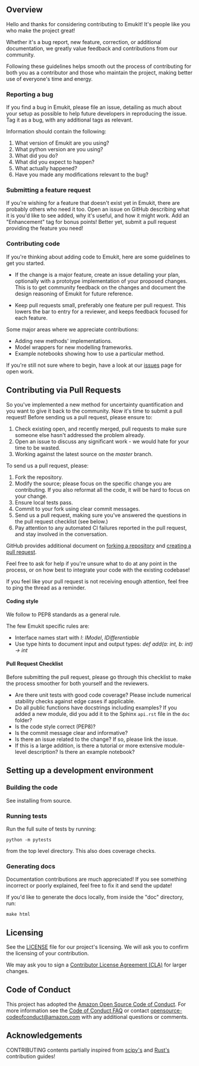 ## Overview

Hello and thanks for considering contributing to Emukit! It's people like you who make the project great!

Whether it's a bug report, new feature, correction, or additional
documentation, we greatly value feedback and contributions from our community.

Following these guidelines helps smooth out the process of contributing for both you as a contributor and those who maintain the project, making better use of everyone's time and energy.

### Reporting a bug
If you find a bug in Emukit, please file an issue, detailing as much about your setup as possible to help future developers in reproducing the issue. Tag it as a bug, with any additional tags as relevant.

Information should contain the following:
1. What version of Emukit are you using?
2. What python version are you using?
3. What did you do?
4. What did you expect to happen?
5. What actually happened?
6. Have you made any modifications relevant to the bug?

### Submitting a feature request
If you're wishing for a feature that doesn't exist yet in Emukit, there are probably others who need it too. Open an issue on GitHub describing what it is you'd like to see added, why it's useful, and how it might work. Add an "Enhancement" tag for bonus points! Better yet, submit a pull request providing the feature you need!

### Contributing code

If you're thinking about adding code to Emukit, here are some guidelines to get you started.

* If the change is a major feature, create an issue detailing your plan, optionally with a prototype implementation of your proposed changes. This is to get community feedback on the changes and document the design reasoning of Emukit for future reference.

* Keep pull requests small, preferably one feature per pull request. This lowers the bar to entry for a reviewer, and keeps feedback focused for each feature.

Some major areas where we appreciate contributions:
* Adding new methods' implementations.
* Model wrappers for new modelling frameworks.
* Example notebooks showing how to use a particular method.

If you're still not sure where to begin, have a look at our [issues](issues) page for open work.

## Contributing via Pull Requests

So you've implemented a new method for uncertainty quantification and you want to give it back to the community. Now it's time to submit a pull request! Before sending us a pull request, please ensure to:

1. Check existing open, and recently merged, pull requests to make sure someone else hasn't addressed the problem already.
2. Open an issue to discuss any significant work - we would hate for your time to be wasted.
3. Working against the latest source on the *master* branch.

To send us a pull request, please:

1. Fork the repository.
2. Modify the source; please focus on the specific change you are contributing. If you also reformat all the code, it will be hard to focus on your change.
3. Ensure local tests pass.
4. Commit to your fork using clear commit messages.
5. Send us a pull request, making sure you've answered the questions in the pull request checklist (see below.)
6. Pay attention to any automated CI failures reported in the pull request, and stay involved in the conversation.

GitHub provides additional document on [forking a repository](https://help.github.com/articles/fork-a-repo/) and [creating a pull request](https://help.github.com/articles/creating-a-pull-request/).

Feel free to ask for help if you're unsure what to do at any point in the process, or on how best to integrate your code with the existing codebase!

If you feel like your pull request is not receiving enough attention, feel free to ping the thread as a reminder.

#### Coding style
We follow to PEP8 standards as a general rule.

The few Emukit specific rules are:
* Interface names start with *I*: *IModel*, *IDifferentiable*
* Use type hints to document input and output types: *def add(a: int, b: int) -> int*

#### Pull Request Checklist
Before submitting the pull request, please go through this checklist to make the process smoother for both yourself and the reviewers.
* Are there unit tests with good code coverage? Please include numerical stability checks against edge cases if applicable.
* Do all public functions have docstrings including examples? If you added a new module, did you add it to the Sphinx ```api.rst``` file in the ```doc``` folder?
* Is the code style correct (PEP8)?
* Is the commit message clear and informative?
* Is there an issue related to the change? If so, please link the issue.
* If this is a large addition, is there a tutorial or more extensive module-level description? Is there an example notebook?

## Setting up a development environment

### Building the code
See installing from source.

### Running tests
Run the full suite of tests by running:
```
python -m pytests
```
from the top level directory. This also does coverage checks.

### Generating docs
Documentation contributions are much appreciated! If you see something incorrect or poorly explained, feel free to fix it and send the update!

If you'd like to generate the docs locally, from inside the "doc" directory, run:

```
make html
```

## Licensing

See the [LICENSE](https://github.com/${GITHUB_ORG}/${GITHUB_REPO}/blob/master/LICENSE) file for our project's licensing. We will ask you to confirm the licensing of your contribution.

We may ask you to sign a [Contributor License Agreement (CLA)](http://en.wikipedia.org/wiki/Contributor_License_Agreement) for larger changes.

## Code of Conduct
This project has adopted the [Amazon Open Source Code of Conduct](https://aws.github.io/code-of-conduct). For more information see the [Code of Conduct FAQ](https://aws.github.io/code-of-conduct-faq) or contact opensource-codeofconduct@amazon.com with any additional questions or comments.

## Acknowledgements
CONTRIBUTING contents partially inspired from [scipy's](https://github.com/scipy/scipy/blob/master/HACKING.rst.txt) and [Rust's](https://github.com/rust-lang/rust/blob/master/CONTRIBUTING.md) contribution guides!
